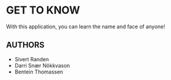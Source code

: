 # GET TO KNOW
  
With this application, you can learn the name and face of anyone!
 
 
## AUTHORS
 
* Sivert Randen
* Darri Snær Nökkvason
* Bentein Thomassen

